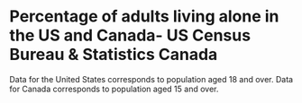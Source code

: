 # Percentage of adults living alone in the US and Canada- US Census Bureau & Statistics Canada

Data for the United States corresponds to population aged 18 and over. Data for Canada corresponds to population aged 15 and over. 